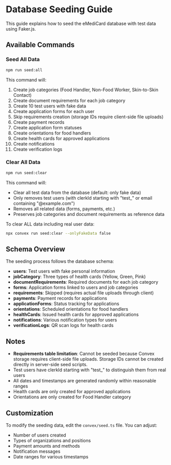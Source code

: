 # Database Seeding Guide

This guide explains how to seed the eMediCard database with test data using Faker.js.

## Available Commands

### Seed All Data
```bash
npm run seed:all
```
This command will:
1. Create job categories (Food Handler, Non-Food Worker, Skin-to-Skin Contact)
2. Create document requirements for each job category
3. Create 10 test users with fake data
4. Create application forms for each user
5. Skip requirements creation (storage IDs require client-side file uploads)
6. Create payment records
7. Create application form statuses
8. Create orientations for food handlers
9. Create health cards for approved applications
10. Create notifications
11. Create verification logs

### Clear All Data
```bash
npm run seed:clear
```
This command will:
- Clear all test data from the database (default: only fake data)
- Only removes test users (with clerkId starting with "test_" or email containing "@example.com")
- Removes all related data (forms, payments, etc.)
- Preserves job categories and document requirements as reference data

To clear ALL data including real user data:
```bash
npx convex run seed:clear --onlyFakeData false
```

## Schema Overview

The seeding process follows the database schema:

- **users**: Test users with fake personal information
- **jobCategory**: Three types of health cards (Yellow, Green, Pink)
- **documentRequirements**: Required documents for each job category
- **forms**: Application forms linked to users and job categories
- **requirements**: Skipped (requires actual file uploads through client)
- **payments**: Payment records for applications
- **applicationForms**: Status tracking for applications
- **orientations**: Scheduled orientations for food handlers
- **healthCards**: Issued health cards for approved applications
- **notifications**: Various notification types for users
- **verificationLogs**: QR scan logs for health cards

## Notes

- **Requirements table limitation**: Cannot be seeded because Convex storage requires client-side file uploads. Storage IDs cannot be created directly in server-side seed scripts.
- Test users have clerkId starting with "test_" to distinguish them from real users
- All dates and timestamps are generated randomly within reasonable ranges
- Health cards are only created for approved applications
- Orientations are only created for Food Handler category

## Customization

To modify the seeding data, edit the `convex/seed.ts` file. You can adjust:
- Number of users created
- Types of organizations and positions
- Payment amounts and methods
- Notification messages
- Date ranges for various timestamps
